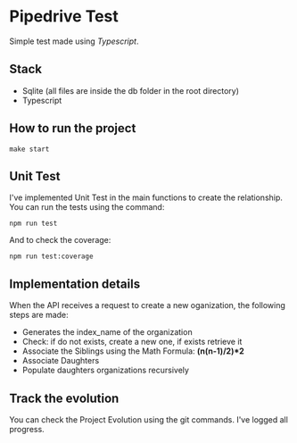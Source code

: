 # Pipedrive Test

Simple test made using *Typescript*.

## Stack
 - Sqlite (all files are inside the db folder in the root directory)
 - Typescript

## How to run the project
```code
make start
```

## Unit Test
I've implemented Unit Test in the main functions to create the relationship. You can run the tests using the command:

```code
npm run test
```

And to check the coverage:

```code
npm run test:coverage
```

## Implementation details

When the API receives a request to create a new oganization, the following steps are made:

 - Generates the index_name of the organization
 - Check: if do not exists, create a new one, if exists retrieve it
 - Associate the Siblings using the Math Formula: __(n(n-1)/2)*2__
 - Associate Daughters
 - Populate daughters organizations recursively

## Track the evolution
You can check the Project Evolution using the git commands. I've logged all progress.